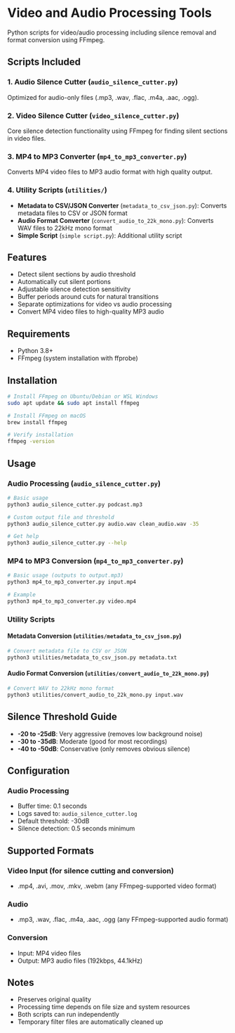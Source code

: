 # Video and Audio Processing Tools

Python scripts for video/audio processing including silence removal and format conversion using FFmpeg.

## Scripts Included

### 1. Audio Silence Cutter (`audio_silence_cutter.py`)
Optimized for audio-only files (.mp3, .wav, .flac, .m4a, .aac, .ogg).

### 2. Video Silence Cutter (`video_silence_cutter.py`)
Core silence detection functionality using FFmpeg for finding silent sections in video files.

### 3. MP4 to MP3 Converter (`mp4_to_mp3_converter.py`)
Converts MP4 video files to MP3 audio format with high quality output.

### 4. Utility Scripts (`utilities/`)
- **Metadata to CSV/JSON Converter** (`metadata_to_csv_json.py`): Converts metadata files to CSV or JSON format
- **Audio Format Converter** (`convert_audio_to_22k_mono.py`): Converts WAV files to 22kHz mono format
- **Simple Script** (`simple script.py`): Additional utility script

## Features
- Detect silent sections by audio threshold
- Automatically cut silent portions
- Adjustable silence detection sensitivity
- Buffer periods around cuts for natural transitions
- Separate optimizations for video vs audio processing
- Convert MP4 video files to high-quality MP3 audio

## Requirements
- Python 3.8+
- FFmpeg (system installation with ffprobe)

## Installation
```bash
# Install FFmpeg on Ubuntu/Debian or WSL Windows 
sudo apt update && sudo apt install ffmpeg

# Install FFmpeg on macOS
brew install ffmpeg

# Verify installation
ffmpeg -version
```

## Usage

### Audio Processing (`audio_silence_cutter.py`)
```bash
# Basic usage
python3 audio_silence_cutter.py podcast.mp3

# Custom output file and threshold
python3 audio_silence_cutter.py audio.wav clean_audio.wav -35

# Get help
python3 audio_silence_cutter.py --help
```

### MP4 to MP3 Conversion (`mp4_to_mp3_converter.py`)
```bash
# Basic usage (outputs to output.mp3)
python3 mp4_to_mp3_converter.py input.mp4

# Example
python3 mp4_to_mp3_converter.py video.mp4
```

### Utility Scripts

#### Metadata Conversion (`utilities/metadata_to_csv_json.py`)
```bash
# Convert metadata file to CSV or JSON
python3 utilities/metadata_to_csv_json.py metadata.txt
```

#### Audio Format Conversion (`utilities/convert_audio_to_22k_mono.py`)
```bash
# Convert WAV to 22kHz mono format
python3 utilities/convert_audio_to_22k_mono.py input.wav
```

## Silence Threshold Guide
- **-20 to -25dB**: Very aggressive (removes low background noise)
- **-30 to -35dB**: Moderate (good for most recordings)
- **-40 to -50dB**: Conservative (only removes obvious silence)

## Configuration

### Audio Processing  
- Buffer time: 0.1 seconds
- Logs saved to: `audio_silence_cutter.log`
- Default threshold: -30dB
- Silence detection: 0.5 seconds minimum

## Supported Formats

### Video Input (for silence cutting and conversion)
- .mp4, .avi, .mov, .mkv, .webm (any FFmpeg-supported video format)

### Audio
- .mp3, .wav, .flac, .m4a, .aac, .ogg (any FFmpeg-supported audio format)

### Conversion
- Input: MP4 video files
- Output: MP3 audio files (192kbps, 44.1kHz)

## Notes
- Preserves original quality
- Processing time depends on file size and system resources
- Both scripts can run independently
- Temporary filter files are automatically cleaned up